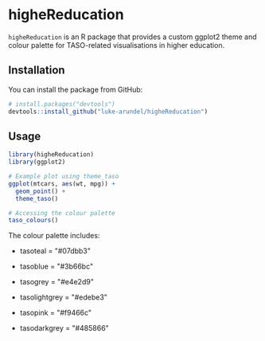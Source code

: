 # higheReducation

`higheReducation` is an R package that provides a custom ggplot2 theme and colour palette for TASO-related visualisations in higher education.

## Installation

You can install the package from GitHub:

``` r
# install.packages("devtools")
devtools::install_github("luke-arundel/higheReducation")
```

## Usage

``` r
library(higheReducation)
library(ggplot2)

# Example plot using theme_taso
ggplot(mtcars, aes(wt, mpg)) +
  geom_point() +
  theme_taso()

# Accessing the colour palette
taso_colours()
```

The colour palette includes:

-   tasoteal = "#07dbb3"

-   tasoblue = "#3b66bc"

-   tasogrey = "#e4e2d9"

-   tasolightgrey = "#edebe3"

-   tasopink = "#f9466c"

-   tasodarkgrey = "#485866"
